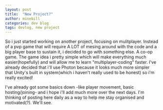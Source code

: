```yaml
---
layout: post
title:  "New Project?"
author: minebill
categories: dev blog
tags: devlog, new project
---
```


So i just started working on another project, focusing on mulitplayer. Instead of a pvp game that will require A LOT of mesing around with the code and a big player base to sustain it, i decided to go with something else. A co-op game. The game idea i pretty simple which will make everything much easier(hopefully) and will allow me to learn "multiplayer-coding" faster. I've already decided that i'll use Photon because it looks much more simpler that Unity's built in system(which i haven't really used to be honest) so i'm really excited!

I've already got some basics down -like player movement, basic hosting/joining- and i hope i'll add much more over the next days. I'm thinking of posting 
here daily as a way to help me stay organised and motivated(?). We'll see.